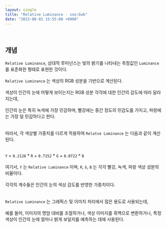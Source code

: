 ```yaml
---
layout: single
title: "Relative Luminance - soo:bak"
date: "2023-08-02 15:55:00 +0900"
---
```

<br>

## 개념
`Relative Luminance`, 상대적 루미넌스는 빛의 밝기를 나타내는 측정값인 `Luminance` 를 표준화한 형태로 표현한 것이다. <br>
<br>
`Relative Luminance` 는 색상의 RGB 성분을 기반으로 계산된다. <br>
<br>
색상이 인간의 눈에 어떻게 보이는지는 RGB 성분 각각에 대한 인간의 감도에 따라 달라지는데, <br>
<br>
인간의 눈은 특히 녹색에 가장 민감하며, 빨강에는 중간 정도의 민감도를 가지고, 파랑에는 가장 덜 민감하다고 한다.<br>
<br>
<br>
따라서, 각 색상별 가중치를 다르게 적용하여 `Relatve Luminance` 는 다음과 같이 계산된다.<br>
<br><br>
`Y` = `0.2126` * `R` + `0.7152` * `G` + `0.0722` * `B`
<br><br>
여기서, `Y` 는 `Relative Luminance` 이며, `R`, `G`, `B` 는 각각 빨강, 녹색, 파랑 색상 성분의 비율이다. <br>
<br>
각각의 계수들은 인간의 눈의 색상 감도를 반영한 가중치이다. <br>
<br>
<br>
`Relative Luminance` 는 그래픽스 및 이미지 처리에서 많은 용도로 사용되는데, <br>
<br>
예를 들어, 이미지의 명암 대비를 조절하거나, 색상 이미지를 흑백으로 변환하거나, 특정 색상이 인간의 눈에 얼마나 밝게 보일지를 예측하는 데에 사용된다.<br>
<br>
